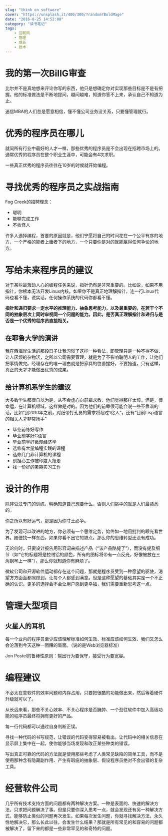 ```yaml
---
slug: "think on software"
cover: "https://unsplash.it/400/300/?random?BoldMage"
date: "2016-8-25 14:52:08"
category: "读书笔记"
tags:
    - 互联网
    - 管理
    - 成长
    - 技术
---
```

# 我的第一次BillG审查

比尔并不是真地想来评论你写的东西，他只是想确定你对实现那些目标是不是有把握。他的标准做法是不断地提问，越问越难，知道你答不上来，承认自己不知道为止。

迷信MBA的人们总是愿意相信，懂不懂公司业务没关系，只要懂管理就行。

# 优秀的程序员在哪儿

就同所有行业中最好的人才一样，那些优秀的程序员是不会出现在招聘市场上的。通常优秀的程序员在整个职业生涯中，可能会有4次求职。

一些真正优秀的程序员往往在10岁的时候就开始编程。

# 寻找优秀的程序员之实战指南

Fog Creek的招聘理念：

- 聪明
- 能够完成工作
- 不收怪人

许多人选择编程，首要的原因就是，他们宁愿将自己的时间花在一个公平有序的地方，一个严格的能者上庸者下的地方，一个只要你是对的就能赢得任何争论的地方。

# 写给未来程序员的建议

对于某些最激动人心的编程任务来说，指针仍然是非常重要的。比如说，如果不用指针，你根本无法开发Linux内核。如果你不是真正地理解指针，连一行Linux代码也看不懂，说实话，任何操作系统的代码你都看不懂。

**指针和递归要求一定水平的推理能力、抽象思考能力，以及最重要的，在若干个不同的抽象层次上同时审视同一个问题的能力。因此，是否真正理解指针和递归与是否是一个优秀的程序员直接相关。**

## 在耶鲁大学的演讲

我在西海岸生活的那段日子让我习惯了这样一种看法，即管理只是一种不得不做、让人厌烦的杂物活，之所以公司需要管理，就是为了不影响聪明人的工作，让他们把事情做完。经理存在的唯一理由就是把家具的位置摆好，不要挡道，只有这样，真正的天才才能做出优秀的成果。

## 给计算机系学生的建议

大多数学生都很自以为是，从不会虚心向前辈求教，他们觉得那样太烦。但是，很幸运，在计算机领域，这样做是对的。因为他们的前辈很可能会说一些不靠谱的话，比如“到2010年之前，对纸带打孔员的需求将超过1亿人”，还有“目前Lisp语言的相关人才非常抢手”

- 毕业前练好写作
- 毕业前学好C语言
- 毕业前学好微观经济学
- 选修有大量编程实践的课程
- 选修几门非计算机的课程
- 别担心工作被印度人抢走
- 找一份好的暑期实习工作

# 设计的作用

除非受过专门的训练，明确知道自己想要什么，否则人们挑中的就是人们最熟悉的。

你之所以有好运气，那是因为你寸土必争。

为了发现可以改进的地方，你必须有一个思维定势，始终如一地用批判的眼光看世界。随便找一样东西，如果你看不出它的缺点，那么你的思维转型还没有成功。

无论何时，只要设计报告用形容词来描述产品（“该产品酷毙了”），而没有提及细节（如“它的标题将是拉绒铝的颜色，所有的图标将带有一点反光，好像被放在三角钢琴上一样”），那么你就知道你有麻烦了。

微软公司和开源软件运动都存在这个问题，那就是程序员受到一种愿望的驱使，渴望方方面面都照顾到，让每个人都感到满意。但是这种愿望的基础其实是一个不正确的认识，更多的选择会不会让用户感到更幸福，我们需要重新思考这一点。

# 管理大型项目

## 火星人的耳机

每一个业内的程序员至少应该理解标准如何生效、标准应该如何生效、我们又怎么会沦落到今天这种一团糟的局面。（说的是Web浏览器标准）

Jon Postel的鲁棒性原则：输出行为要保守，接受行为要宽容。

# 编程建议

不必太在意软件的效率问题和内存占用，只要把很酷的功能做出来，然后等着硬件升级就可以了。

从长远来看，那些不关心效率、不关心程序是否臃肿、一个劲往软件中加入高级功能的程序员最终将拥有更好的产品。

每一行代码都可以通过自身判断正误。

寻找一种代码的书写规范，让错误的代码变得容易被看出。让代码中的相关信息在显示屏上集中在一起，使你能够当场发现和改正某些种类的错误。

写出真正可靠的代码的方法就是使用那些考虑了人类常见缺陷的简单工具，而不是使用那种含有隐藏副作用、产生有瑕疵的抽象层、假设程序员绝对不会出错的复杂工具。

# 经营软件公司

几乎所有技术支持方面的问题都有两种解决方案。一种是表面的、快速的解决方法，只求把问题解决了事。但是只要你深入思考一点，就会发现还有另一种解决方式，能够防止类似的问题再次发生。如果每次发生问题，你就寻找解决方法，永久性地解决它，那么长此以往，会发生什么结果？那就是所有常见的和容易的问题都被解决了，留下来的都是一些非常罕见的和奇特的问题。


